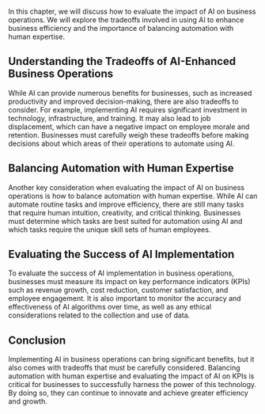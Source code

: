 
In this chapter, we will discuss how to evaluate the impact of AI on business operations. We will explore the tradeoffs involved in using AI to enhance business efficiency and the importance of balancing automation with human expertise.

Understanding the Tradeoffs of AI-Enhanced Business Operations
--------------------------------------------------------------

While AI can provide numerous benefits for businesses, such as increased productivity and improved decision-making, there are also tradeoffs to consider. For example, implementing AI requires significant investment in technology, infrastructure, and training. It may also lead to job displacement, which can have a negative impact on employee morale and retention. Businesses must carefully weigh these tradeoffs before making decisions about which areas of their operations to automate using AI.

Balancing Automation with Human Expertise
-----------------------------------------

Another key consideration when evaluating the impact of AI on business operations is how to balance automation with human expertise. While AI can automate routine tasks and improve efficiency, there are still many tasks that require human intuition, creativity, and critical thinking. Businesses must determine which tasks are best suited for automation using AI and which tasks require the unique skill sets of human employees.

Evaluating the Success of AI Implementation
-------------------------------------------

To evaluate the success of AI implementation in business operations, businesses must measure its impact on key performance indicators (KPIs) such as revenue growth, cost reduction, customer satisfaction, and employee engagement. It is also important to monitor the accuracy and effectiveness of AI algorithms over time, as well as any ethical considerations related to the collection and use of data.

Conclusion
----------

Implementing AI in business operations can bring significant benefits, but it also comes with tradeoffs that must be carefully considered. Balancing automation with human expertise and evaluating the impact of AI on KPIs is critical for businesses to successfully harness the power of this technology. By doing so, they can continue to innovate and achieve greater efficiency and growth.
